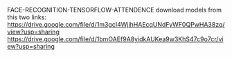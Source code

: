 FACE-RECOGNITION-TENSORFLOW-ATTENDENCE
download models from this two links:
https://drive.google.com/file/d/1m3gcI4WjjhHAEcqUNdFyWF0QPwHA38zq/view?usp=sharing
https://drive.google.com/file/d/1bmOAEf9A8yidkAUKea9w3KhS47c9o7cr/view?usp=sharing
